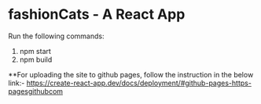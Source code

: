 # fashionCats - A React App

Run the following commands:
1) npm start
2) npm build



**For uploading the site to github pages, follow the instruction in the below link:-
https://create-react-app.dev/docs/deployment/#github-pages-https-pagesgithubcom
